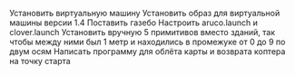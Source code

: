 Установить виртуальную машину
Установить образ для виртуальной машины версии 1.4
Поставить газебо
Настроить aruco.launch и clover.launch
Установить вручную 5 примитивов вместо зданий, так чтобы между ними был 1 метр и находились в промежуке от 0 до 9 по двум осям
Написать программу для облёта карты и возврата коптера на точку старта
